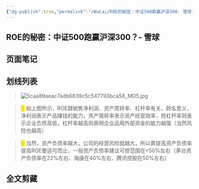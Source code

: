 ```yaml
---
{"dg-publish":true,"permalink":"/WuCai/ROE的秘密：中证500跑赢沪深300- 雪球-H8K6B7B/"}
---
```



## ROE的秘密：中证500跑赢沪深300？- 雪球 

## 页面笔记


## 划线列表
> ![5caa89aeac7adb6839c5c547793bca58_MD5.jpg](/img/user/images/5caa89aeac7adb6839c5c547793bca58_MD5.jpg)

> <font color="#FFE500">█  </font>如上图所示，ROE跟销售净利润、资产周转率、杠杆率有关。顾名思义，净利润表示产品赚钱的能力，资产周转率表示资产经营效率，而杠杆率则表示企业负债高低，杠杆率越高则表明企业运用外部资金的能力越强（当然风险也越高）

> <font color="#FFE500">█  </font>当然，资产负债率越大，公司的经营风险就越大，所以靠提高资产负债率提高ROE要适可而止，一般资产负债率建议可控范围在<50%左右（茅台资产负债率在22%左右、海康在40%左右、腾讯控股在50%左右）


## 全文剪藏

